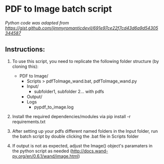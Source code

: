 # PDF to Image batch script
 
###### Python code was adapted from https://gist.github.com/jimmyromanticdevil/691e97ce22f7cd43d6a9d54305344587

## Instructions:

1. To use this script, you need to replicate the following folder structure (by cloning this):

    - PDF to Image/
        - Scripts > pdfToImage_wand.bat, pdfToImage_wand.py
        - Input/
            - subfolder1, subfolder 2... with pdfs
        - Output/
        - Logs
            - pypdf_to_image.log

2. Install the required dependencies/modules via pip install -r requirements.txt

3. After setting up your pdfs different named folders in the Input folder, run the batch script by double clicking the .bat file in Scripts folder

4. If output is not as expected, adjust the Image() object's paramaters in the python script as needed (http://docs.wand-py.org/en/0.6.1/wand/image.html)